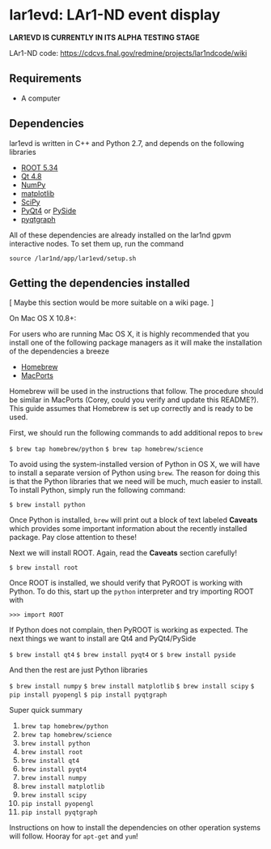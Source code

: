 lar1evd: LAr1-ND event display
==============================

**LAR1EVD IS CURRENTLY IN ITS ALPHA TESTING STAGE**

LAr1-ND code: https://cdcvs.fnal.gov/redmine/projects/lar1ndcode/wiki

Requirements
------------

- A computer

Dependencies
------------

lar1evd is written in C++ and Python 2.7, and depends on the following
libraries

- [ROOT 5.34][root]
- [Qt 4.8][qt]
- [NumPy][numpy]
- [matplotlib][matplotlib]
- [SciPy][scipy]
- [PyQt4][pyqt] or [PySide][pyside]
- [pyqtgraph][pyqtgraph]

All of these dependencies are already installed on the lar1nd gpvm
interactive nodes. To set them up, run the command

`source /lar1nd/app/lar1evd/setup.sh`

Getting the dependencies installed
----------------------------------

[ Maybe this section would be more suitable on a wiki page. ]

On Mac OS X 10.8+:

For users who are running Mac OS X, it is highly recommended that you
install one of the following package managers as it will make the
installation of the dependencies a breeze

- [Homebrew][homebrew]
- [MacPorts][macports]

Homebrew will be used in the instructions that follow. The procedure
should be similar in MacPorts (Corey, could you verify and update this
README?). This guide assumes that Homebrew is set up correctly and is
ready to be used.

First, we should run the following commands to add additional repos to
`brew`

`$ brew tap homebrew/python`
`$ brew tap homebrew/science`

To avoid using the system-installed version of Python in OS X, we will
have to install a separate version of Python using `brew`. The reason
for doing this is that the Python libraries that we need will be much,
much easier to install. To install Python, simply run the following
command:

`$ brew install python`

Once Python is installed, `brew` will print out a block of text labeled
**Caveats** which provides some important information about the recently
installed package. Pay close attention to these!

Next we will install ROOT. Again, read the **Caveats** section
carefully!

`$ brew install root`

Once ROOT is installed, we should verify that PyROOT is working with
Python. To do this, start up the `python` interpreter and try importing
ROOT with

`>>> import ROOT`

If Python does not complain, then PyROOT is working as expected. The
next things we want to install are Qt4 and PyQt4/PySide

`$ brew install qt4`
`$ brew install pyqt4` or `$ brew install pyside`

And then the rest are just Python libraries

`$ brew install numpy`
`$ brew install matplotlib`
`$ brew install scipy`
`$ pip install pyopengl`
`$ pip install pyqtgraph`

Super quick summary

1. `brew tap homebrew/python`
2. `brew tap homebrew/science`
3. `brew install python`
4. `brew install root`
5. `brew install qt4`
6. `brew install pyqt4`
7. `brew install numpy`
8. `brew install matplotlib`
9. `brew install scipy`
10. `pip install pyopengl`
11. `pip install pyqtgraph`

Instructions on how to install the dependencies on other operation
systems will follow. Hooray for `apt-get` and `yum`!

[root]:http://root.cern.ch
[qt]:https://qt-project.org
[numpy]:http://numpy.org
[matplotlib]:http://matplotlib.org
[scipy]:http://scipy.org
[pyqt]:http://riverbankcomputing.com/software/pyqt
[pyside]:http://qt-project.org/wiki/PySide
[pyqtgraph]:http://pyqtgraph.org
[homebrew]:http://brew.sh
[macports]:https://macports.org
